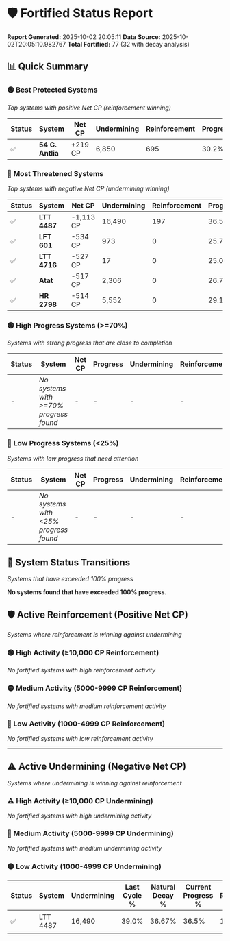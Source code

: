 # 🛡️ Fortified Status Report

**Report Generated:** 2025-10-02 20:05:11
**Data Source:** 2025-10-02T20:05:10.982767
**Total Fortified:** 77 (32 with decay analysis)

## 📊 Quick Summary

### 🟢 **Best Protected Systems**
*Top systems with positive Net CP (reinforcement winning)*

| Status | System | Net CP | Undermining | Reinforcement | Progress |
|--------|--------|--------|-------------|---------------|----------|
| ✅ | **54 G. Antlia** | +219 CP | 6,850 | 695 | 30.2% |

### 🔴 **Most Threatened Systems**
*Top systems with negative Net CP (undermining winning)*

| Status | System | Net CP | Undermining | Reinforcement | Progress |
|--------|--------|--------|-------------|---------------|----------|
| ✅ | **LTT 4487** | -1,113 CP | 16,490 | 197 | 36.5% |
| ✅ | **LFT 601** | -534 CP | 973 | 0 | 25.7% |
| ✅ | **LTT 4716** | -527 CP | 17 | 0 | 25.0% |
| ✅ | **Atat** | -517 CP | 2,306 | 0 | 26.7% |
| ✅ | **HR 2798** | -514 CP | 5,552 | 0 | 29.1% |

### 🟢 **High Progress Systems (>=70%)**
*Systems with strong progress that are close to completion*

| Status | System | Net CP | Progress | Undermining | Reinforcement |
|--------|--------|--------|----------|-------------|---------------|
| - | *No systems with >=70% progress found* | - | - | - | - |

### 🔴 **Low Progress Systems (<25%)**
*Systems with low progress that need attention*

| Status | System | Net CP | Progress | Undermining | Reinforcement |
|--------|--------|--------|----------|-------------|---------------|
| - | *No systems with <25% progress found* | - | - | - | - |
## 🔄 System Status Transitions
*Systems that have exceeded 100% progress*

**No systems found that have exceeded 100% progress.**

## 🛡️ Active Reinforcement (Positive Net CP)
*Systems where reinforcement is winning against undermining*

### 🟢 High Activity (≥10,000 CP Reinforcement)

*No fortified systems with high reinforcement activity*

### 🟡 Medium Activity (5000-9999 CP Reinforcement)

*No fortified systems with medium reinforcement activity*

### 🔴 Low Activity (1000-4999 CP Reinforcement)

*No fortified systems with low reinforcement activity*


---

## ⚠️ Active Undermining (Negative Net CP)
*Systems where undermining is winning against reinforcement*

### ⚠️ High Activity (≥10,000 CP Undermining)

*No fortified systems with high undermining activity*

### 🔶 Medium Activity (5000-9999 CP Undermining)

*No fortified systems with medium undermining activity*

### 🟡 Low Activity (1000-4999 CP Undermining)

| Status | System | Undermining | Last Cycle % | Natural Decay % | Current Progress % | Reinforcement | Current CP | Net CP | Activity |
|--------|--------|-------------|--------------|-----------------|-------------------|---------------|------------|--------|----------|
| ✅ | LTT 4487 | 16,490 | 39.0% | 36.67% | 36.5% | 197 | 237,250 | -1,113 | 🟡 Low Undermining |
